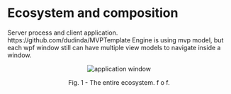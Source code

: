 # Ecosystem and composition
<p>Server process and client application. https://github.com/dudinda/MVPTemplate Engine is using mvp model, but each wpf window still can have multiple view models to navigate inside a window.</p>
<p align="center">
    <img src="https://i.imgur.com/ENB08ps.png" alt="application window">
     <p align="center">Fig. 1 - The entire ecosystem. f o f.</p>
</p>
